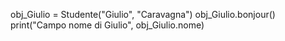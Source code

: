 obj_Giulio = Studente("Giulio", "Caravagna")
obj_Giulio.bonjour()
print("Campo nome di Giulio", obj_Giulio.nome)